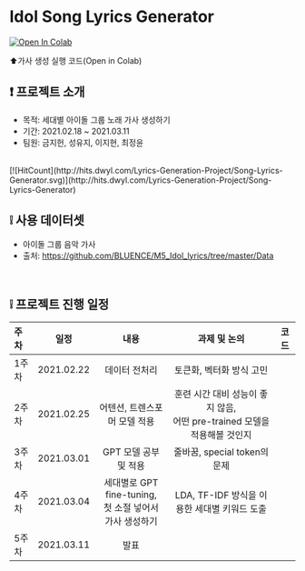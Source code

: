 # Idol Song Lyrics Generator

[![Open In Colab](https://colab.research.google.com/assets/colab-badge.svg)](https://colab.research.google.com/drive/1xNO25-Knl2bR6HorrH7IhJRrCuKgDa6y?usp=sharing)

⬆️가사 생성 실행 코드(Open in Colab)

## ❗ 프로젝트 소개
- 목적: 세대별 아이돌 그룹 노래 가사 생성하기
- 기간: 2021.02.18 ~ 2021.03.11
- 팀원: 금지헌, 성유지, 이지현, 최정윤 <br>
<br>
[![HitCount](http://hits.dwyl.com/Lyrics-Generation-Project/Song-Lyrics-Generator.svg)](http://hits.dwyl.com/Lyrics-Generation-Project/Song-Lyrics-Generator)

## ❕ 사용 데이터셋
- 아이돌 그룹 음악 가사 <br>
- 출처: https://github.com/BLUENCE/M5_Idol_lyrics/tree/master/Data
<br>

## ❕ 프로젝트 진행 일정

|   주차   |   일정   |   내용   |   과제 및 논의   |   코드   |
|:----------------------------|:----------------------------:|:--------------------:|:-------------------:|:-----------------:|
|  1주차  | 2021.02.22 | 데이터 전처리 | 토큰화, 벡터화 방식 고민 | |
|  2주차  | 2021.02.25 | 어텐션, 트렌스포머 모델 적용 | 훈련 시간 대비 성능이 좋지 않음, <br> 어떤 pre-trained 모델을 적용해볼 것인지 | |
|  3주차  | 2021.03.01 | GPT 모델 공부 및 적용 | 줄바꿈, special token의 문제 | | 
|  4주차  | 2021.03.04 | 세대별로 GPT fine-tuning, <br> 첫 소절 넣어서 가사 생성하기 | LDA, TF-IDF 방식을 이용한 세대별 키워드 도출 | |
|  5주차  | 2021.03.11 | 발표 | | |



